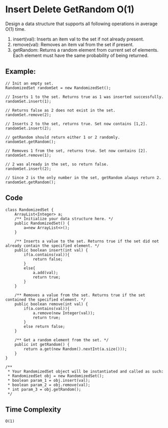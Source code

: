 # Insert Delete GetRandom O(1)
Design a data structure that supports all following operations in average O(1) time.

1. insert(val): Inserts an item val to the set if not already present.
2. remove(val): Removes an item val from the set if present.
3. getRandom: Returns a random element from current set of elements. Each element must have the same probability of being returned.
## Example:
```
// Init an empty set.
RandomizedSet randomSet = new RandomizedSet();

// Inserts 1 to the set. Returns true as 1 was inserted successfully.
randomSet.insert(1);

// Returns false as 2 does not exist in the set.
randomSet.remove(2);

// Inserts 2 to the set, returns true. Set now contains [1,2].
randomSet.insert(2);

// getRandom should return either 1 or 2 randomly.
randomSet.getRandom();

// Removes 1 from the set, returns true. Set now contains [2].
randomSet.remove(1);

// 2 was already in the set, so return false.
randomSet.insert(2);

// Since 2 is the only number in the set, getRandom always return 2.
randomSet.getRandom();
```
## Code
```
class RandomizedSet {
    ArrayList<Integer> a;
    /** Initialize your data structure here. */
    public RandomizedSet() {
        a=new ArrayList<>();
    }
    
    /** Inserts a value to the set. Returns true if the set did not already contain the specified element. */
    public boolean insert(int val) {
        if(a.contains(val)){
            return false;
        }
        else{
            a.add(val);
            return true;
        }
    }
    
    /** Removes a value from the set. Returns true if the set contained the specified element. */
    public boolean remove(int val) {
        if(a.contains(val)){
            a.remove(new Integer(val));
            return true;
        }
        else return false;
    }
    
    /** Get a random element from the set. */
    public int getRandom() {
        return a.get(new Random().nextInt(a.size()));
    }
}

/**
 * Your RandomizedSet object will be instantiated and called as such:
 * RandomizedSet obj = new RandomizedSet();
 * boolean param_1 = obj.insert(val);
 * boolean param_2 = obj.remove(val);
 * int param_3 = obj.getRandom();
 */
```
## Time Complexity
```
O(1)
```
